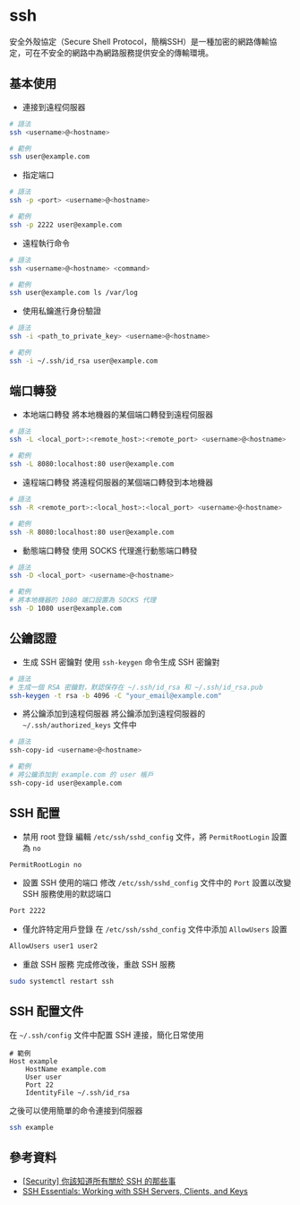 # ssh
安全外殼協定（Secure Shell Protocol，簡稱SSH）是一種加密的網路傳輸協定，可在不安全的網路中為網路服務提供安全的傳輸環境。
## 基本使用

- 連接到遠程伺服器
```bash
# 語法
ssh <username>@<hostname>

# 範例
ssh user@example.com
```

- 指定端口
```bash
# 語法
ssh -p <port> <username>@<hostname>

# 範例
ssh -p 2222 user@example.com
```

- 遠程執行命令
```bash
# 語法
ssh <username>@<hostname> <command>

# 範例
ssh user@example.com ls /var/log
```

- 使用私鑰進行身份驗證
```bash
# 語法
ssh -i <path_to_private_key> <username>@<hostname>

# 範例
ssh -i ~/.ssh/id_rsa user@example.com
```

## 端口轉發
- 本地端口轉發
將本地機器的某個端口轉發到遠程伺服器
```bash
# 語法
ssh -L <local_port>:<remote_host>:<remote_port> <username>@<hostname>

# 範例
ssh -L 8080:localhost:80 user@example.com
```

- 遠程端口轉發
將遠程伺服器的某個端口轉發到本地機器
```bash
# 語法
ssh -R <remote_port>:<local_host>:<local_port> <username>@<hostname>

# 範例
ssh -R 8080:localhost:80 user@example.com
```

- 動態端口轉發
使用 SOCKS 代理進行動態端口轉發
```bash
# 語法
ssh -D <local_port> <username>@<hostname>

# 範例
# 將本地機器的 1080 端口設置為 SOCKS 代理
ssh -D 1080 user@example.com
```

## 公鑰認證
- 生成 SSH 密鑰對
使用 `ssh-keygen` 命令生成 SSH 密鑰對
```bash
# 語法
# 生成一個 RSA 密鑰對，默認保存在 ~/.ssh/id_rsa 和 ~/.ssh/id_rsa.pub
ssh-keygen -t rsa -b 4096 -C "your_email@example.com"
```

- 將公鑰添加到遠程伺服器
將公鑰添加到遠程伺服器的 `~/.ssh/authorized_keys` 文件中
```bash
# 語法
ssh-copy-id <username>@<hostname>

# 範例
# 將公鑰添加到 example.com 的 user 帳戶
ssh-copy-id user@example.com
```

## SSH 配置
- 禁用 root 登錄
編輯 `/etc/ssh/sshd_config` 文件，將 `PermitRootLogin` 設置為 `no`
```bash
PermitRootLogin no
```

- 設置 SSH 使用的端口
修改 `/etc/ssh/sshd_config` 文件中的 `Port` 設置以改變 SSH 服務使用的默認端口
```bash
Port 2222
```

- 僅允許特定用戶登錄
在 `/etc/ssh/sshd_config` 文件中添加 `AllowUsers` 設置
```bash
AllowUsers user1 user2
```

- 重啟 SSH 服務
完成修改後，重啟 SSH 服務
```bash
sudo systemctl restart ssh
```

## SSH 配置文件
在 `~/.ssh/config` 文件中配置 SSH 連接，簡化日常使用
```plaintext
# 範例
Host example
    HostName example.com
    User user
    Port 22
    IdentityFile ~/.ssh/id_rsa
```
之後可以使用簡單的命令連接到伺服器
```bash
ssh example
```

## 參考資料
- [[Security] 你該知道所有關於 SSH 的那些事](https://medium.com/starbugs/security-%E4%BD%A0%E8%A9%B2%E7%9F%A5%E9%81%93%E6%89%80%E6%9C%89%E9%97%9C%E6%96%BC-ssh-%E7%9A%84%E9%82%A3%E4%BA%9B%E4%BA%8B-76b3518cb747)
- [SSH Essentials: Working with SSH Servers, Clients, and Keys](https://www.digitalocean.com/community/tutorials/ssh-essentials-working-with-ssh-servers-clients-and-keys#generating-and-working-with-ssh-keys)
